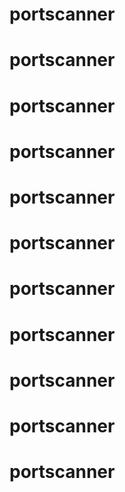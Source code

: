 # portscanner
# portscanner
# portscanner
# portscanner
# portscanner
# portscanner
# portscanner
# portscanner
# portscanner
# portscanner
# portscanner
